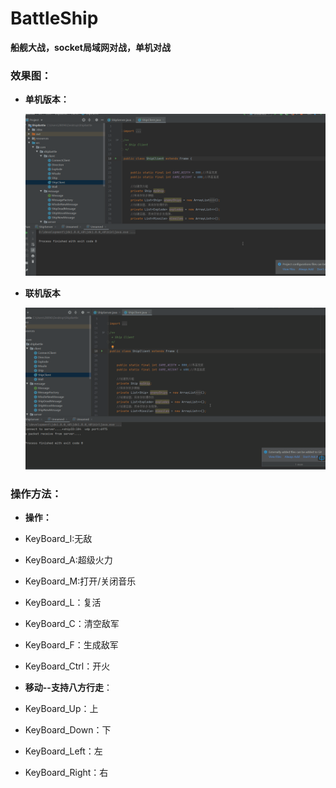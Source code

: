 # BattleShip
**船舰大战，socket局域网对战，单机对战**

### 效果图：

- **单机版本：**

  ![](./效果图/alone.gif)

- **联机版本**  
 
  ![](./效果图/connect.gif)
  
### 操作方法：

- **操作：**
- KeyBoard_I:无敌
  
- KeyBoard_A:超级火力
  
- KeyBoard_M:打开/关闭音乐
  
- KeyBoard_L：复活
  
- KeyBoard_C：清空敌军
  
- KeyBoard_F：生成敌军
  
- KeyBoard_Ctrl：开火
  
- **移动--支持八方行走**：
- KeyBoard_Up：上
  
- KeyBoard_Down：下
  
- KeyBoard_Left：左
  
- KeyBoard_Right：右

